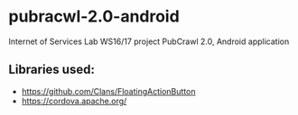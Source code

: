 # pubracwl-2.0-android
Internet of Services Lab WS16/17 project PubCrawl 2.0, Android application

## Libraries used:
* https://github.com/Clans/FloatingActionButton
* https://cordova.apache.org/
